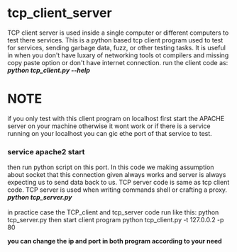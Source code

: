# tcp_client_server
TCP client server is used inside a single computer or different computers to test there services.
This is a python based tcp client program used to test for services, sending garbage data, fuzz, or other testing tasks. It is useful in when you don't have luxary of networking tools ot compilers and missing copy paste option or don't have internet connection.
run the client code as:
 <i><b>python tcp_client.py --help</b></i>
 <br><h1>NOTE</h1>
 if you only test with this client program on localhost first start the APACHE server on your machine otherwise it wont work or if there is a service running on your localhost you can gic ethe port of that service to test.
 <h3><b>service apache2 start</b></h3>
 then run python script on this port.
In this code we making assumption about socket that this connection given always works and server is always expecting us to send data back to us.
TCP server code is same as tcp client code. TCP server is used when writing commands shell or crafting a proxy. 
 <i><b>python tcp_server.py</b></i>
<br><br>
in practice case the TCP_client and tcp_server code run like this:
python tcp_server.py
then start client program
python tcp_client.py -t 127.0.0.2 -p 80

<b>you can change the ip and port in both program according to your need</b>
